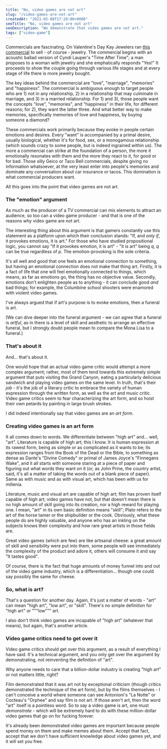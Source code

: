 ```yaml
---
title: "No, video games are not art"
slug: "/video-games-are-not-art"
createdAt: "2021-05-08T17:29:00+0000"
seoTitle: "No, video games are not art"
seoDescription: "We demonstrate that video games are not art."
tags: ["video-game"]
---
```


Commercials are fascinating. On Valentine's Day Kay Jewelers ran <a href="https://www.youtube.com/watch?v=ffODZUQuGUo&feature=emb_logo" target="_blank" rel="noopener noreferrer">this commercial</a> to sell - of course - jewelry. The commercial begins with an acoustic ballad version of Cyndi Lauper's "Time After Time"; a man proposes to a woman with jewelry and she emphatically responds "Yes!" It proceeds to show the couple going through various life stages and at every stage of life there is more jewelry bought.

The key ideas behind the commercial are "love", "marriage", "memories" and "happiness". The commercial is ambiguous enough to target people who are 1) not in any relationship, 2) in a relationship that may culminate in marriage, and 3) in a married relationship. For 1) and 3), those people want the concepts "love", "memories", and "happiness" in their life, for different reasons; for 2), they want the latter three. And what better way to make memories, specifically memories of love and happiness, by buying someone a diamond?

These commercials work primarily because they evoke in people certain emotions and desires. Every "want" is accompanied by a primal desire, usually biological, whether it's for food, sex, or a monogamous relationship (which sounds crazy to some people, but is indeed ingrained within us). The more a commercial can strike at the foundation of a person, the more it emotionally resonates with them and the more they react to it, for good or for bad. Those silly Geico or Taco Bell commercials, despite giving no information whatsoever, at the very least enter into people's memories and dominate any conversation about car insurance or tacos. This domination is what commercial producers want.

All this goes into the point that video games are not art.

### The "emotion" argument

As much as the producer of a TV commercial can mix elements to attract an audience, so too can a video game producer - and that is one of the reasons why video game are not art.

The interesting thing about this argument is that gamers constantly use this statement as a platform upon which their conclusion stands: "If, and _only if_, it provokes emotions, it is art." For those who have studied propositional logic, you cannot say "If it provokes emotion, it is art" - "it is art" being _q_, _q_ can be true regardless of _p_. The emotion-provoking is the sole criteria.

It's all well and good that one feels an emotional connection to something, but having an emotional connection does not make that thing art. Firstly, it is a fact of life that one will feel emotionally connected to things, which means, as far as emotions go, the thing has no objective value. Secondly, emotions don't enlighten people as to anything - it can conclude good _and_ bad things; for example, the Columbine school shooters were enamored with violent video games.

I've always argued that if art's purpose is to evoke emotions, then a funeral is art.

(We can dive deeper into the funeral argument - we can agree that a funeral is _artful_, as in there is a level of skill and aesthetic to arrange an effective funeral, but I strongly doubt people mean to compare the Mona Lisa to a funeral.)

### That's about it

And... that's about it.

One would hope that an actual video game critic would attempt a more complex argument; rather, most of them tend towards this extremely simple argument that puts visiting the Grand Canyon, eating a particularly delicious sandwich and playing video games on the same level. In truth, that's their _job_ - it's the job of a literary critic to embrace the variety of human expression through the written form, as well as the art and music critic. Video game critics seem to fear characterizing the art form, and so hoist their own petards by painting in large brush strokes.

I did indeed intentionally say that video games are an _art form_.

### Creating video games is an art form

It all comes down to words. We differentiate between "high art" and... well, "art". Literature is capable of high art; this I know. It is human expression at its rawest form, being as simple or as complicated as it wants to be; its expression ranges from the Book of the Dead or the Bible, to something as dense as Dante's "Divine Comedy" or primal of James Joyce's "Finnegans Wake", and it all starts with someone staring at a piece of paper and figuring out what words they want on it (or, as John Prine, the country artist, said, it's all a matter of taking the words out of a blank piece of paper). Same as with music and as with visual art, which has been with us for millenia.

Literature, music and visual art are capable of high art; film has proven itself capable of high art; video games have not, but that doesn't mean there is no high amount of skill going into its creation, nor a high reward for playing one. I mean, "art" in its own basic definition means "skill"; Plato refers to the art of the horse tamer or the shipbuilder or the cook. Obviously, what these people do are highly valuable, and anyone who has an inkling on the subjects knows their complexity and how rare great artists in those fields are.

Great video games (which are few) are like artisanal cheese: a great amount of skill and sensibility were put into them, some people will see immediately the complexity of the product and adore it, others will consume it and say "It tastes good".

Of course, there is the fact that huge amounts of money funnel into and out of the video game industry, which is a differentiation... though one could say possibly the same for cheese.

### So, what is art?

That's a question for another day. Again, it's just a matter of words - "art" can mean "high art", "low art", or "skill". There's no simple definition for "high art" or """low""" art.

I also don't think video games are incapable of "high art" (whatever that means), but again, that's another article.

### Video game critics need to get over it

Video game critics should get over this argument, as a result of everything I have said. It's a technical argument, and you only get over the argument by demonstrating, not reinventing the definition of "art".

Why anyone needs to care that a billion-dollar industry is creating "high art" or not matters little, right?

Film demonstrated that it was art not by exceptional criticism (though critics demonstrated the technique of the art form), but by the films themselves - I can't conceive a world where someone can see Antonioni's "La Notte" or Cocteau's "Orphee" and say film is not art. If those aren't art, then the word "art" itself is a pointless word. So to say a video game is art, one must _demonstrate_ - which will be extremely hard to do with these million-dollar video games that go on for fucking forever.

It's already been demonstrated video games are important because people spend money on them and make memes about them. Accept that fact, accept that we don't have sufficient knowledge about video games yet, and it will set you free.